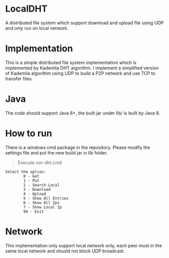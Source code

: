 # LocalDHT
A distributed file system which support download and upload file using UDP and only run on local network.

# Implementation
This is a simple distributed file system implementation which is implemented by Kademlia DHT algorithm.
I implement a simplified version of Kademlia algorithm using UDP to build a P2P network and use TCP to transfer files.

# Java
The code should support Java 6+, the built jar under lib/ is built by Java 8.

# How to run
There is a windows cmd package in the repository. Please modify the settings file and put the new build jar in lib folder.
> Execute run-dht.cmd
> 
```
Select the option:
        0 - Get
        1 - Put
        2 - Search Local
        3 - Download
        4 - Upload
        5 - Show All Entries
        6 - Show All Ips
        7 - Show Local Ip
        99 - Exit
```

# Network
This implementation only support local network only, each peer must in the same local network and shuold not block UDP broadcast.
